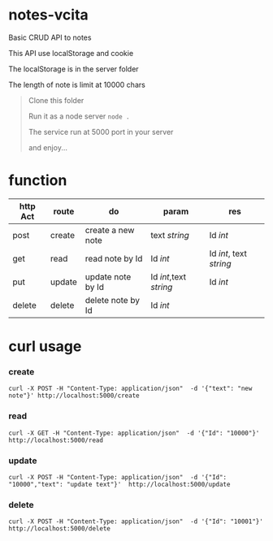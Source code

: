 # notes-vcita

Basic CRUD API to notes

This API use localStorage and cookie

The localStorage is in the server folder


The length of note is limit at 10000 chars

>Clone this folder
>
>Run it as a node server
>`
>node .
>`
>
>The service run at 5000 port in your server
>
>and enjoy...

# function
|__http Act__|__route__|__do__|__param__|__res__|
|---|---|---|---|---|
|post|create|create a new note|text *string*|Id *int*|
|get|read|read note by Id|Id *int*|Id *int*, text *string*|
|put|update|update note by Id|Id *int*,text *string*|Id *int*|
|delete|delete|delete note by Id|Id *int*||

# curl usage

### create
`
curl -X POST -H "Content-Type: application/json" 
    -d '{"text": "new note"}'
    http://localhost:5000/create
`

### read
`
curl -X GET -H "Content-Type: application/json" 
    -d '{"Id": "10000"}' 
    http://localhost:5000/read
`

### update
`
curl -X POST -H "Content-Type: application/json" 
    -d '{"Id": "10000","text": "update text"}' 
    http://localhost:5000/update
`
### delete
`
curl -X POST -H "Content-Type: application/json" 
    -d '{"Id": "10001"}'
    http://localhost:5000/delete
`

